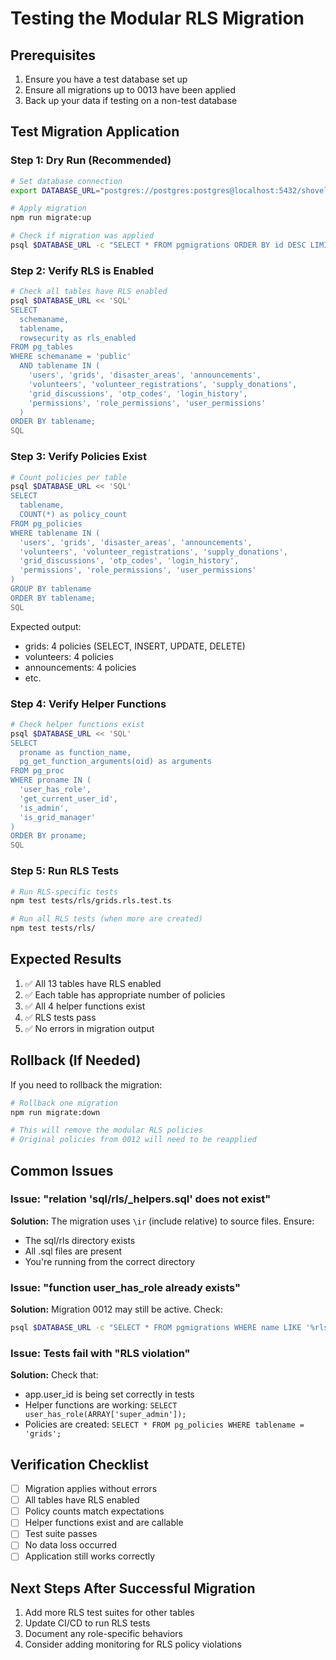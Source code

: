 # Testing the Modular RLS Migration

## Prerequisites

1. Ensure you have a test database set up
2. Ensure all migrations up to 0013 have been applied
3. Back up your data if testing on a non-test database

## Test Migration Application

### Step 1: Dry Run (Recommended)

```bash
# Set database connection
export DATABASE_URL="postgres://postgres:postgres@localhost:5432/shovelheroes_test"

# Apply migration
npm run migrate:up

# Check if migration was applied
psql $DATABASE_URL -c "SELECT * FROM pgmigrations ORDER BY id DESC LIMIT 5;"
```

### Step 2: Verify RLS is Enabled

```bash
# Check all tables have RLS enabled
psql $DATABASE_URL << 'SQL'
SELECT 
  schemaname,
  tablename,
  rowsecurity as rls_enabled
FROM pg_tables
WHERE schemaname = 'public'
  AND tablename IN (
    'users', 'grids', 'disaster_areas', 'announcements',
    'volunteers', 'volunteer_registrations', 'supply_donations',
    'grid_discussions', 'otp_codes', 'login_history',
    'permissions', 'role_permissions', 'user_permissions'
  )
ORDER BY tablename;
SQL
```

### Step 3: Verify Policies Exist

```bash
# Count policies per table
psql $DATABASE_URL << 'SQL'
SELECT 
  tablename,
  COUNT(*) as policy_count
FROM pg_policies
WHERE tablename IN (
  'users', 'grids', 'disaster_areas', 'announcements',
  'volunteers', 'volunteer_registrations', 'supply_donations',
  'grid_discussions', 'otp_codes', 'login_history',
  'permissions', 'role_permissions', 'user_permissions'
)
GROUP BY tablename
ORDER BY tablename;
SQL
```

Expected output:
- grids: 4 policies (SELECT, INSERT, UPDATE, DELETE)
- volunteers: 4 policies
- announcements: 4 policies
- etc.

### Step 4: Verify Helper Functions

```bash
# Check helper functions exist
psql $DATABASE_URL << 'SQL'
SELECT 
  proname as function_name,
  pg_get_function_arguments(oid) as arguments
FROM pg_proc
WHERE proname IN (
  'user_has_role',
  'get_current_user_id',
  'is_admin',
  'is_grid_manager'
)
ORDER BY proname;
SQL
```

### Step 5: Run RLS Tests

```bash
# Run RLS-specific tests
npm test tests/rls/grids.rls.test.ts

# Run all RLS tests (when more are created)
npm test tests/rls/
```

## Expected Results

1. ✅ All 13 tables have RLS enabled
2. ✅ Each table has appropriate number of policies
3. ✅ All 4 helper functions exist
4. ✅ RLS tests pass
5. ✅ No errors in migration output

## Rollback (If Needed)

If you need to rollback the migration:

```bash
# Rollback one migration
npm run migrate:down

# This will remove the modular RLS policies
# Original policies from 0012 will need to be reapplied
```

## Common Issues

### Issue: "relation 'sql/rls/_helpers.sql' does not exist"

**Solution:** The migration uses `\ir` (include relative) to source files. Ensure:
- The sql/rls directory exists
- All .sql files are present
- You're running from the correct directory

### Issue: "function user_has_role already exists"

**Solution:** Migration 0012 may still be active. Check:
```bash
psql $DATABASE_URL -c "SELECT * FROM pgmigrations WHERE name LIKE '%rls%';"
```

### Issue: Tests fail with "RLS violation"

**Solution:** Check that:
- app.user_id is being set correctly in tests
- Helper functions are working: `SELECT user_has_role(ARRAY['super_admin']);`
- Policies are created: `SELECT * FROM pg_policies WHERE tablename = 'grids';`

## Verification Checklist

- [ ] Migration applies without errors
- [ ] All tables have RLS enabled
- [ ] Policy counts match expectations
- [ ] Helper functions exist and are callable
- [ ] Test suite passes
- [ ] No data loss occurred
- [ ] Application still works correctly

## Next Steps After Successful Migration

1. Add more RLS test suites for other tables
2. Update CI/CD to run RLS tests
3. Document any role-specific behaviors
4. Consider adding monitoring for RLS policy violations
